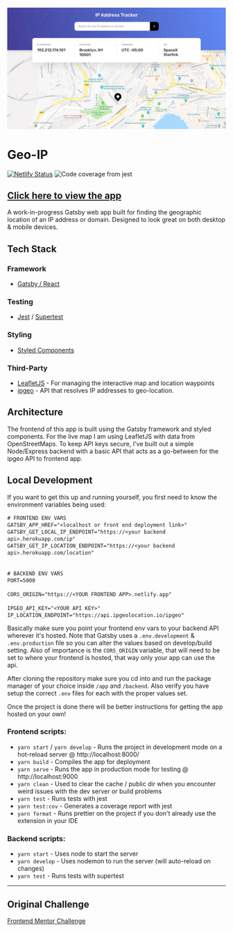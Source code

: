 ![Project Preview](./assets/project-header.jpg)

# Geo-IP

[![Netlify Status](https://api.netlify.com/api/v1/badges/a57a4fb9-5d81-40cd-a52a-8ea6fea1daeb/deploy-status)](https://app.netlify.com/sites/ts-geo-ip/deploys)
![Code coverage from jest](https://img.shields.io/badge/coverage-87%25-green)

## [Click here to view the app](https://ts-geo-ip.netlify.app/)

A work-in-progress Gatsby web app built for finding the geographic location of an IP address or domain. Designed to look great on both desktop & mobile devices.

## Tech Stack

### Framework

- [Gatsby / React](https://www.gatsbyjs.com/)

### Testing

- [Jest](https://jestjs.io/) / [Supertest](https://github.com/visionmedia/supertest#readme)

### Styling

- [Styled Components](https://styled-components.com/)

### Third-Party

- [LeafletJS](https://leafletjs.com/) - For managing the interactive map and location waypoints
- [ipgeo](https://ipgeolocation.io/) - API that resolves IP addresses to geo-location.

## Architecture

The frontend of this app is built using the Gatsby framework and styled components. For the live map I am using LeafletJS with data from OpenStreetMaps. To keep API keys secure, I've built out a simple Node/Express backend with a basic API that acts as a go-between for the ipgeo API to frontend app.

## Local Development

If you want to get this up and running yourself, you first need to know the environment variables being used:

```
# FRONTEND ENV VARS
GATSBY_APP_HREF="<localhost or front end deployment link>"
GATSBY_GET_LOCAL_IP_ENDPOINT="https://<your backend api>.herokuapp.com/ip"
GATSBY_GET_IP_LOCATION_ENDPOINT="https://<your backend api>.herokuapp.com/location"


# BACKEND ENV VARS
PORT=5000

CORS_ORIGIN="https://<YOUR FRONTEND APP>.netlify.app"

IPGEO_API_KEY="<YOUR API KEY>"
IP_LOCATION_ENDPOINT="https://api.ipgeolocation.io/ipgeo"
```

Basically make sure you point your frontend env vars to your backend API wherever it's hosted. Note that Gatsby uses a `.env.development` & `.env.production` file so you can alter the values based on develop/build setting. Also of importance is the `CORS_ORIGIN` variable, that will need to be set to where your frontend is hosted, that way only your app can use the api.

After cloning the repository make sure you cd into and run the package manager of your choice inside `/app` and `/backend`. Also verify you have setup the correct `.env` files for each with the proper values set.

Once the project is done there will be better instructions for getting the app hosted on your own!

### Frontend scripts:

- `yarn start` / `yarn develop` - Runs the project in development mode on a hot-reload server @ http://localhost:8000/
- `yarn build` - Compiles the app for deployment
- `yarn serve` - Runs the app in production mode for testing @ http://localhost:9000
- `yarn clean` - Used to clear the cache / public dir when you encounter weird issues with the dev server or build problems
- `yarn test` - Runs tests with jest
- `yarn test:cov` - Generates a coverage report with jest
- `yarn format` - Runs prettier on the project if you don't already use the extension in your IDE

### Backend scripts:

- `yarn start` - Uses node to start the server
- `yarn develop` - Uses nodemon to run the server (will auto-reload on changes)
- `yarn test` - Runs tests with supertest

<!-- ## Screenshots -->

<!-- ### Desktop -->

<!-- ### Mobile -->

<hr />

## Original Challenge

[Frontend Mentor Challenge](https://www.frontendmentor.io/challenges/ip-address-tracker-I8-0yYAH0)
